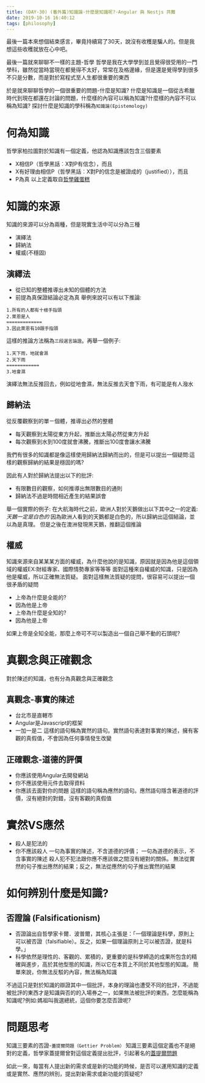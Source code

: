 ```yaml
---
title: (DAY-30) (番外篇)知識論-什麼是知識呢?-Angular 與 Nestjs 共舞
date: 2019-10-16 16:40:12
tags: [philosophy]
---
```

最後一篇本來想個結束感言，畢竟持續寫了30天，說沒有收穫是騙人的。但是我想這些收穫就放在心中吧。

最後一篇就來聊聊不一樣的主題-哲學
哲學是我在大學學到並且覺得很受用的一門學科，雖然從當時當現在都覺得不太好，常常在及格邊緣，但是還是覺得學到很多不只是分數，而是對於寫程式至人生都很重要的東西

於是就來聊聊哲學的一個很重要的問題-什麼是知識?
什麼是知識是一個從古希臘時代到現在都還在討論的問題，什麼樣的內容可以稱為知識?什麼樣的內容不可以稱為知識?
探討什麼是知識的學科稱為`知識論(Epistemology)`

# 何為知識
哲學家柏拉圖對於知識有一個定義，他認為知識應該包含三個要素
* X相信P（哲學黑話︰X對P有信念），而且
* X有好理由相信P（哲學黑話︰X對P的信念是被證成的（justified）），而且
* P為真
以上定義取自[哲學雞蛋糕](https://phiphicake.blogspot.com/2009/04/gettier-problem.html)

# 知識的來源
知識的來源可以分為兩種，但是現實生活中可以分為三種
* 演繹法
* 歸納法
* 權威(不穩固)

## 演繹法
* 從已知的整體推導出未知的個體的方法
* 前提為真保證結論必定為真
舉例來說可以有以下推論:
```
1.所有的人都有十根手指頭
2.萊恩是人
=============
3.因此萊恩有10跟手指頭
```
這樣的推論方法稱為`三段選言論證`。再舉一個例子:

```
1.天下雨，地就會濕
2.天下雨
============
3.地會濕
```
演繹法無法反推回去，例如從地會濕，無法反推去天會下雨，有可能是有人潑水
## 歸納法
從反覆觀察到的單ㄧ個體，推導出必然的整體
* 每天觀察到太陽從東方升起，推斷出太陽必然從東方升起
* 每次觀察到水到100度就會沸騰，推斷出100度會讓水沸騰

我們有很多的知識都是像這樣使用歸納法歸納而出的，但是可以提出一個疑問:這樣的觀察歸納的結果是穩固的嗎?

因此有人對於歸納法提出以下的批評:
* 有限數目的觀察，如何推導出無限數目的通則
* 歸納法不過是時間相近產生的結果誤會

舉一個實際的例子:
在大航海時代之前，歐洲人對於天鵝做出以下其中之一的定義:
*天鵝一定是白色的*
因為歐洲人看到的天鵝都是白色的，所以歸納出這個結論，並以為是真理。
但是之後在澳洲發現黑天鵝，推翻這個推論

## 權威
知識來源來自某某某方面的權威，為什麼他說的是知識，原因就是因為他是這個領域的權威EX:財經專家、國際情勢專家等等等
面對這種來自權威的知識，只是因為他是權威，所以正確無法質疑。
面對這樣無法質疑的提問，很容易可以提出一個很矛盾的疑問
* 上帝為什麼是全能的?
* 因為他是上帝
* 上帝為什麼是全知的?
* 因為他是上帝

如果上帝是全知全能，那麼上帝可不可以製造出一個自己舉不動的石頭呢?

# 真觀念與正確觀念
對於陳述的知識，也有分為真觀念與正確觀念
## 真觀念-事實的陳述
* 台北市是直轄市
* Angular是Javascript的框架
* 一加一是二
這樣的語句稱為實然的語句。實然語句表達對事實的陳述，擁有客觀的真假值，不會因為任何事情發生改變

## 正確觀念-道德的評價
* 你應該使用Angular去開發網站
* 你不應該使用元件去取得資料
* 你應該去面對你的問題
這樣的語句稱為應然的語句。應然語句隱含著道德的評價，沒有絕對的對錯，沒有客觀的真假值

# 實然VS應然
* 殺人是犯法的
* 你不應該殺人
一句為事實的陳述，不含道德的評價；
一句為道德的表示，不含事實的陳述
殺人犯不犯法跟你應不應該做之間沒有絕對的關係。
無法從實然的句子推出應然的結果；反之，無法從應然的句子推出實然的結果

# 如何辨別什麼是知識?
## 否證論 (Falsificationism)
* 否證論出自哲學家卡爾．波普爾，其核心主張是：「一個理論是科學，原則上可以被否證（falsifiable）。反之，如果一個理論原則上可以被否證，就是科學。」
* 科學依然是理性的、客觀的、累積的，更重要的是科學締造的成果所包含的精確與進步，高於其他型態的知識，所以它在本質上不同於其他型態的知識。
簡單來說，你無法反駁的內容，無法稱為知識

不過這只是對於知識的辯證其中一個批評，本身的理論也遭受不同的批評，不過能被批評的東西才是知識與否的的入場券之一，如果無法被批評的東西，怎麼能稱為知識呢?例如:媽祖叫我選總統，這個你要怎麼否證呢?

# 問題思考
知識三要素的否證-`蓋提爾問題（Gettier Problem）`
知識三要素這個定義也不是絕對的定義，哲學家蓋提爾曾對這個定義提出批評，引起著名的[蓋提爾問題](https://www.hk01.com/%E5%93%B2%E5%AD%B8/83689/%E6%80%8E%E6%A8%A3%E6%89%8D%E7%AE%97%E6%98%AF%E7%9F%A5%E9%81%93%E4%B8%80%E4%BB%B6%E4%BA%8B-%E8%93%8B%E6%8F%90%E7%88%BE%E5%95%8F%E9%A1%8C%E5%92%8C%E7%9F%A5%E8%AD%98%E8%AB%96)

如此一來，每當有人提出新的需求或是新的功能的時候，是否可以運用知識的定義或是實然、應然的辨別，提出對新需求或新功能的質疑呢?
